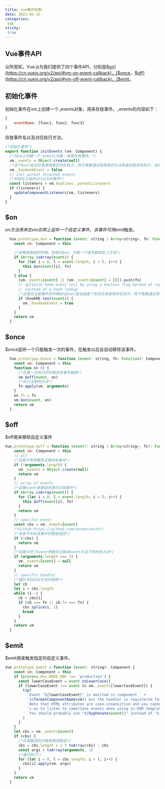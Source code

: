 ```yaml
---
title: vue事件机制
date: 2022-05-15
categories:
 VUE
sticky: 
 true
---
```

## Vue事件API

众所周知，Vue.js为我们提供了四个事件API，分别是[$on](https://cn.vuejs.org/v2/api/#vm-on-event-callback)，[$once](https://cn.vuejs.org/v2/api/#vm-once-event-callback)，[$off](https://cn.vuejs.org/v2/api/#vm-off-event-callback)，[$emit](https://cn.vuejs.org/v2/api/#vm-emit-event-…args)。

## 初始化事件

初始化事件在vm上创建一个_events对象，用来存放事件。_events的内容如下：
```javascript
{
    eventName: [func1, func2, func3]
}
```
存放事件名以及对应执行方法。


```javascript
/*初始化事件*/
export function initEvents (vm: Component) {
  /*在vm上创建一个_events对象，用来存放事件。*/
  vm._events = Object.create(null)
  /*这个bool标志位来表明是否存在钩子，而不需要通过哈希表的方法来查找是否有钩子，这样做可以减少不必要的开销，优化性能。*/
  vm._hasHookEvent = false
  // init parent attached events
  /*初始化父组件attach的事件*/
  const listeners = vm.$options._parentListeners
  if (listeners) {
    updateComponentListeners(vm, listeners)
  }
}
```

## $on

$on方法用来在vm实例上监听一个自定义事件，该事件可用$emit触发。

```javascript
  Vue.prototype.$on = function (event: string | Array<string>, fn: Function): Component {
    const vm: Component = this

    /*如果是数组的时候，则递归$on，为每一个成员都绑定上方法*/
    if (Array.isArray(event)) {
      for (let i = 0, l = event.length; i < l; i++) {
        this.$on(event[i], fn)
      }
    } else {
      (vm._events[event] || (vm._events[event] = [])).push(fn)
      // optimize hook:event cost by using a boolean flag marked at registration
      // instead of a hash lookup
      /*这里在注册事件的时候标记bool值也就是个标志位来表明存在钩子，而不需要通过哈希表的方法来查找是否有钩子，这样做可以减少不必要的开销，优化性能。*/
      if (hookRE.test(event)) {
        vm._hasHookEvent = true
      }
    }
    return vm
  }
```

## $once

$once监听一个只能触发一次的事件，在触发以后会自动移除该事件。

```javascript
  Vue.prototype.$once = function (event: string, fn: Function): Component {
    const vm: Component = this
    function on () {
      /*在第一次执行的时候将该事件销毁*/
      vm.$off(event, on)
      /*执行注册的方法*/
      fn.apply(vm, arguments)
    }
    on.fn = fn
    vm.$on(event, on)
    return vm
  }
```

## $off

$off用来移除自定义事件

```javascript
Vue.prototype.$off = function (event?: string | Array<string>, fn?: Function): Component {
    const vm: Component = this
    // all
    /*如果不传参数则注销所有事件*/
    if (!arguments.length) {
      vm._events = Object.create(null)
      return vm
    }
    // array of events
    /*如果event是数组则递归注销事件*/
    if (Array.isArray(event)) {
      for (let i = 0, l = event.length; i < l; i++) {
        this.$off(event[i], fn)
      }
      return vm
    }
    // specific event
    const cbs = vm._events[event]
    /*Github:https://github.com/answershuto*/
    /*本身不存在该事件则直接返回*/
    if (!cbs) {
      return vm
    }
    /*如果只传了event参数则注销该event方法下的所有方法*/
    if (arguments.length === 1) {
      vm._events[event] = null
      return vm
    }
    // specific handler
    /*遍历寻找对应方法并删除*/
    let cb
    let i = cbs.length
    while (i--) {
      cb = cbs[i]
      if (cb === fn || cb.fn === fn) {
        cbs.splice(i, 1)
        break
      }
    }
    return vm
  }
```

## $emit

$emit用来触发指定的自定义事件。

```javascript
Vue.prototype.$emit = function (event: string): Component {
    const vm: Component = this
    if (process.env.NODE_ENV !== 'production') {
      const lowerCaseEvent = event.toLowerCase()
      if (lowerCaseEvent !== event && vm._events[lowerCaseEvent]) {
        tip(
          `Event "${lowerCaseEvent}" is emitted in component ` +
          `${formatComponentName(vm)} but the handler is registered for "${event}". ` +
          `Note that HTML attributes are case-insensitive and you cannot use ` +
          `v-on to listen to camelCase events when using in-DOM templates. ` +
          `You should probably use "${hyphenate(event)}" instead of "${event}".`
        )
      }
    }
    let cbs = vm._events[event]
    if (cbs) {
      /*将类数组的对象转换成数组*/
      cbs = cbs.length > 1 ? toArray(cbs) : cbs
      const args = toArray(arguments, 1)
      /*遍历执行*/
      for (let i = 0, l = cbs.length; i < l; i++) {
        cbs[i].apply(vm, args)
      }
    }
    return vm
  }
```
